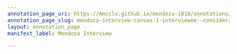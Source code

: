 ```yaml
---
annotation_page_uri: https://Amcclu.github.io/mendoza-1018/annotations/mendoza-interview-canvas-1-interviewee--consideration--body-language--squinting--looking-off---hesitation.json
annotation_page_slug: mendoza-interview-canvas-1-interviewee--consideration--body-language--squinting--looking-off---hesitation
layout: annotation_page
manifest_label: Mendoza Interview

---
```

